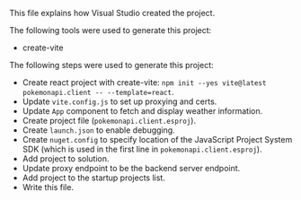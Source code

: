This file explains how Visual Studio created the project.

The following tools were used to generate this project:
- create-vite

The following steps were used to generate this project:
- Create react project with create-vite: `npm init --yes vite@latest pokemonapi.client -- --template=react`.
- Update `vite.config.js` to set up proxying and certs.
- Update `App` component to fetch and display weather information.
- Create project file (`pokemonapi.client.esproj`).
- Create `launch.json` to enable debugging.
- Create `nuget.config` to specify location of the JavaScript Project System SDK (which is used in the first line in `pokemonapi.client.esproj`).
- Add project to solution.
- Update proxy endpoint to be the backend server endpoint.
- Add project to the startup projects list.
- Write this file.
